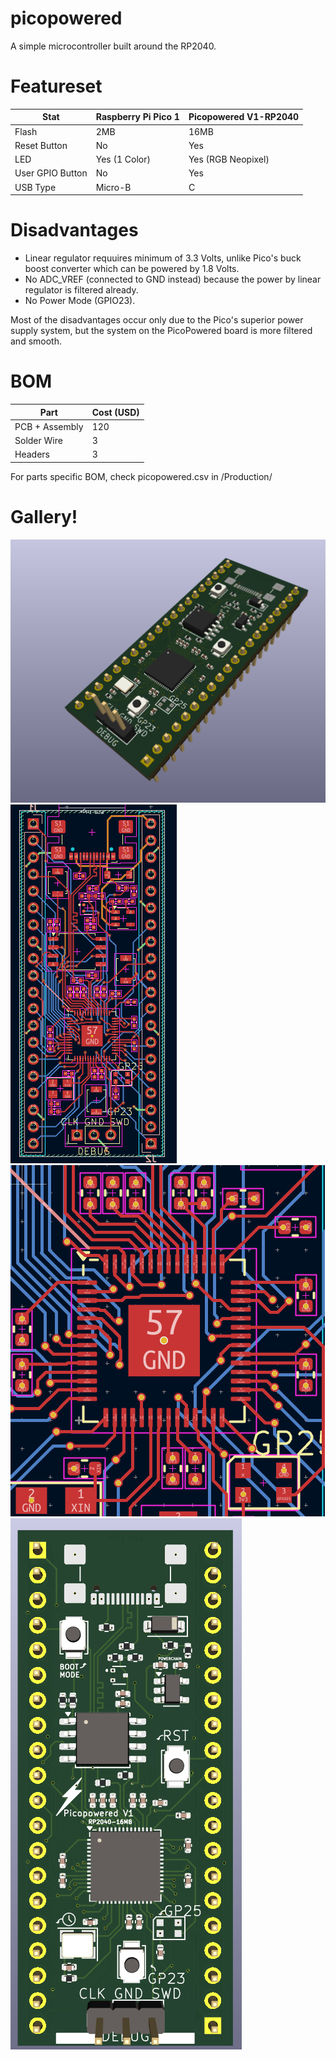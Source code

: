 # picopowered
A simple microcontroller built around the RP2040.

# Featureset
| **Stat**         | **Raspberry Pi Pico 1** | **Picopowered V1-RP2040** |
|------------------|-------------------------|---------------------------|
| Flash            | 2MB                     | 16MB                      |
| Reset Button     | No                      | Yes                       |
| LED              | Yes (1 Color)           | Yes (RGB Neopixel)        |
| User GPIO Button | No                      | Yes                       |
| USB Type         | Micro-B                 | C                         |

# Disadvantages
- Linear regulator requuires minimum of 3.3 Volts, unlike Pico's buck boost converter which can be powered by 1.8 Volts.
- No ADC_VREF (connected to GND instead) because the power by linear regulator is filtered already.
- No Power Mode (GPIO23).

Most of the disadvantages occur only due to the Pico's superior power supply system, but the system on the PicoPowered board is more filtered and smooth.

# BOM
| **Part**         | **Cost (USD)**          |
|------------------|-------------------------|
| PCB + Assembly   | 120                     |
| Solder Wire      | 3                       |
| Headers          | 3                       |



For parts specific BOM, check picopowered.csv in /Production/

# Gallery!
![image](/img/image1.png)
![image](/img/image2.png)
![image](/img/image3.png)
![image](/img/image4.png)
